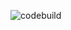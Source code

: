 ![codebuild](https://codebuild.eu-central-1.amazonaws.com/badges?uuid=eyJlbmNyeXB0ZWREYXRhIjoienJNQzNMbjExNDVzbFF4ZWVPODRRRDJ1ODNlTDExUHp3b2Q1QmlqZHZFZGNCbFA3ajVyMkRwT2R2dTY3TVhmV3dmekt2TURKYVBJS0JqQjFmYm5rKzVJPSIsIml2UGFyYW1ldGVyU3BlYyI6InZMWVpqakhncmJHRzA1UmUiLCJtYXRlcmlhbFNldFNlcmlhbCI6MX0%3D&branch=main)
